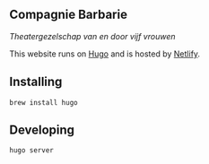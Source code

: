 ## Compagnie Barbarie

_Theatergezelschap van en door vijf vrouwen_

This website runs on [Hugo](https://gohugo.io/) and is hosted by [Netlify](https://www.netlify.com/).

## Installing

```
brew install hugo
```

## Developing

```
hugo server
```
